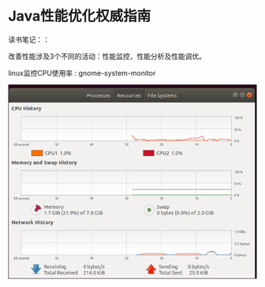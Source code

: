 # Java性能优化权威指南

读书笔记：：



改善性能涉及3个不同的活动：性能监控，性能分析及性能调优。



linux监控CPU使用率 : gnome-system-monitor

![](.gitbook/assets/image%20%2819%29.png)

  


